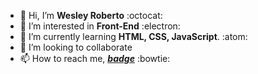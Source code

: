 - 👋 Hi, I’m **Wesley Roberto** :octocat:	
- 👀 I’m interested in **Front-End** :electron:	
- 🌱 I’m currently learning **HTML, CSS, JavaScript**. :atom:	
- 💞️ I’m looking to collaborate
- 📫 How to reach me, **_[badge](https://uesly.github.io/cracha-nlw/)_** :bowtie:	

<!---
uesly/uesly is a ✨ special ✨ repository because its `README.md` (this file) appears on your GitHub profile.
You can click the Preview link to take a look at your changes.
--->
